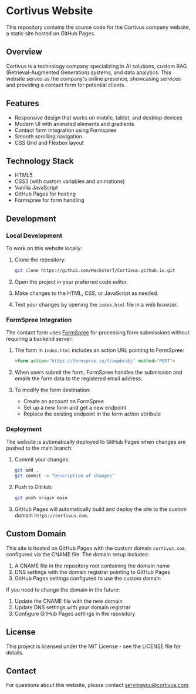 # Cortivus Website

This repository contains the source code for the Cortivus company website, a static site hosted on GitHub Pages.

## Overview

Cortivus is a technology company specializing in AI solutions, custom RAG (Retrieval-Augmented Generation) systems, and data analytics. This website serves as the company's online presence, showcasing services and providing a contact form for potential clients.

## Features

- Responsive design that works on mobile, tablet, and desktop devices
- Modern UI with animated elements and gradients
- Contact form integration using Formspree
- Smooth scrolling navigation
- CSS Grid and Flexbox layout

## Technology Stack

- HTML5
- CSS3 (with custom variables and animations)
- Vanilla JavaScript
- GitHub Pages for hosting
- Formspree for form handling

## Development

### Local Development

To work on this website locally:

1. Clone the repository:

   ```bash
   git clone https://github.com/HacksterT/Cortivus.github.io.git
   ```

2. Open the project in your preferred code editor.

3. Make changes to the HTML, CSS, or JavaScript as needed.

4. Test your changes by opening the `index.html` file in a web browser.

### FormSpree Integration

The contact form uses [FormSpree](https://formspree.io/) for processing form submissions without requiring a backend server:

1. The form in `index.html` includes an action URL pointing to FormSpree:

   ```html
   <form action="https://formspree.io/f/xwpbrabj" method="POST">
   ```

2. When users submit the form, FormSpree handles the submission and emails the form data to the registered email address.

3. To modify the form destination:
   - Create an account on FormSpree
   - Set up a new form and get a new endpoint
   - Replace the existing endpoint in the form action attribute

### Deployment

The website is automatically deployed to GitHub Pages when changes are pushed to the main branch:

1. Commit your changes:

   ```bash
   git add .
   git commit -m "Description of changes"
   ```

2. Push to GitHub:

   ```bash
   git push origin main
   ```

3. GitHub Pages will automatically build and deploy the site to the custom domain `https://cortivus.com`.

## Custom Domain

This site is hosted on GitHub Pages with the custom domain `cortivus.com`, configured via the CNAME file. The domain setup includes:

1. A CNAME file in the repository root containing the domain name
2. DNS settings with the domain registrar pointing to GitHub Pages
3. GitHub Pages settings configured to use the custom domain

If you need to change the domain in the future:

1. Update the CNAME file with the new domain
2. Update DNS settings with your domain registrar
3. Configure GitHub Pages settings in the repository

## License

This project is licensed under the MIT License - see the LICENSE file for details.

## Contact

For questions about this website, please contact [servingyou@cortivus.com](mailto:servingyou@cortivus.com).
